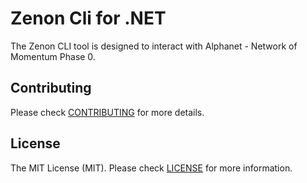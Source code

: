 # Zenon Cli for .NET

The Zenon CLI tool is designed to interact with Alphanet - Network of Momentum Phase 0.

## Contributing

Please check [CONTRIBUTING](./CONTRIBUTING.md) for more details.

## License

The MIT License (MIT). Please check [LICENSE](./LICENSE) for more information.